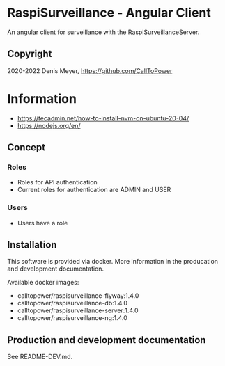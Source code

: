 # RaspiSurveillance - Angular Client

An angular client for surveillance with the RaspiSurveillanceServer.

## Copyright

2020-2022 Denis Meyer, https://github.com/CallToPower

# Information

- https://tecadmin.net/how-to-install-nvm-on-ubuntu-20-04/
- https://nodejs.org/en/

## Concept

### Roles

- Roles for API authentication
- Current roles for authentication are ADMIN and USER

### Users

- Users have a role

## Installation

This software is provided via docker. More information in the producation and development documentation.

Available docker images:

- calltopower/raspisurveillance-flyway:1.4.0
- calltopower/raspisurveillance-db:1.4.0
- calltopower/raspisurveillance-server:1.4.0
- calltopower/raspisurveillance-ng:1.4.0

## Production and development documentation

See README-DEV.md.
